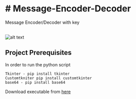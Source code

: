 <h1># Message-Encoder-Decoder</h1>
Message Encoder/Decoder with key<br><br>

![alt text](https://www.rusin.ro/main/apps/encoder/encoder.png)

<h2><b>Project Prerequisites</b></h2>

In order to run the python script

    Tkinter - pip install tkinter
    Customtkniter pip install customtkinter
    base64 - pip install base64

Download executable from <a href="https://www.rusin.ro/main/apps/encoder/encoder.exe">here</a>
